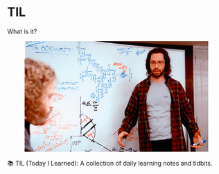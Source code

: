 # TIL

What is it?

<figure><img src=".gitbook/assets/image (4).png" alt=""><figcaption></figcaption></figure>

📚 TIL (Today I Learned): A collection of daily learning notes and tidbits.
